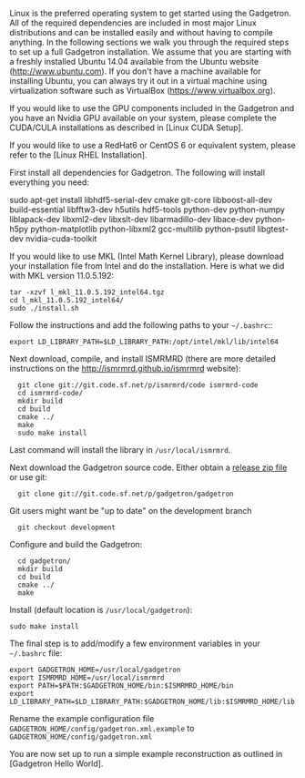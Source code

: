 Linux is the preferred operating system to get started using the Gadgetron. All of the required dependencies are included in most major Linux distributions and can be installed easily and without having to compile anything. In the following sections we walk you through the required steps to set up a full Gadgetron installation. We assume that you are starting with a freshly installed Ubuntu 14.04 available from the Ubuntu website (<http://www.ubuntu.com>). If you don't have a machine available for installing Ubuntu, you can always try it out in a virtual machine using virtualization software such as VirtualBox (<https://www.virtualbox.org>).

If you would like to use the GPU components included in the Gadgetron and you have an Nvidia GPU available on your system, please complete the CUDA/CULA installations as described in [Linux CUDA Setup].

If you would like to use a RedHat6 or CentOS 6 or equivalent system, please refer to the [Linux RHEL Installation].

First install all dependencies for Gadgetron. The following will install everything you need:

   sudo apt-get install libhdf5-serial-dev cmake git-core libboost-all-dev build-essential libfftw3-dev h5utils hdf5-tools python-dev python-numpy liblapack-dev libxml2-dev libxslt-dev libarmadillo-dev
libace-dev python-h5py python-matplotlib python-libxml2 gcc-multilib python-psutil libgtest-dev nvidia-cuda-toolkit 

If you would like to use MKL (Intel Math Kernel Library), please download your installation file from Intel and do the installation. Here is what we did with MKL version 11.0.5.192:

    tar -xzvf l_mkl_11.0.5.192_intel64.tgz 
    cd l_mkl_11.0.5.192_intel64/
    sudo ./install.sh 
    
Follow the instructions and add the following paths to your `~/.bashrc`::

    export LD_LIBRARY_PATH=$LD_LIBRARY_PATH:/opt/intel/mkl/lib/intel64

Next download, compile, and install ISMRMRD (there are more detailed instructions on the <http://ismrmrd.github.io/ismrmrd> website):

      git clone git://git.code.sf.net/p/ismrmrd/code ismrmrd-code
      cd ismrmrd-code/
      mkdir build
      cd build
      cmake ../
      make
      sudo make install

Last command will install the library in `/usr/local/ismrmrd`.

Next download the Gadgetron source code. Either obtain a [release zip file](https://sourceforge.net/projects/gadgetron/files/) or use git:

      git clone git://git.code.sf.net/p/gadgetron/gadgetron

Git users might want be "up to date" on the development branch

      git checkout development

Configure and build the Gadgetron:

      cd gadgetron/
      mkdir build
      cd build
      cmake ../
      make  

Install (default location is `/usr/local/gadgetron`):

    sudo make install      

The final step is to add/modify a few environment variables in your
`~/.bashrc` file:

    export GADGETRON_HOME=/usr/local/gadgetron
    export ISMRMRD_HOME=/usr/local/ismrmrd
    export PATH=$PATH:$GADGETRON_HOME/bin:$ISMRMRD_HOME/bin
    export LD_LIBRARY_PATH=$LD_LIBRARY_PATH:$GADGETRON_HOME/lib:$ISMRMRD_HOME/lib


Rename the example configuration file
`GADGETRON_HOME/config/gadgetron.xml.example` to
`GADGETRON_HOME/config/gadgetron.xml`

You are now set up to run a simple example reconstruction as outlined in [Gadgetron Hello World].